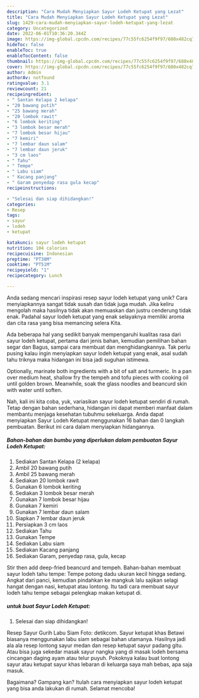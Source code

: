 ```yaml
---
description: "Cara Mudah Menyiapkan Sayur Lodeh Ketupat yang Lezat"
title: "Cara Mudah Menyiapkan Sayur Lodeh Ketupat yang Lezat"
slug: 1429-cara-mudah-menyiapkan-sayur-lodeh-ketupat-yang-lezat
category: Uncategorized
date: 2022-06-01T10:36:20.344Z
image: https://img-global.cpcdn.com/recipes/77c55fc6254f9f97/680x482cq70/sayur-lodeh-ketupat-foto-resep-utama.jpg
hideToc: false
enableToc: true
enableTocContent: false
thumbnail: https://img-global.cpcdn.com/recipes/77c55fc6254f9f97/680x482cq70/sayur-lodeh-ketupat-foto-resep-utama.jpg
cover: https://img-global.cpcdn.com/recipes/77c55fc6254f9f97/680x482cq70/sayur-lodeh-ketupat-foto-resep-utama.jpg
author: Admin
authorAv: notfound
ratingvalue: 3.1
reviewcount: 21
recipeingredient:
- " Santan Kelapa 2 kelapa"
- "20 bawang putih"
- "25 bawang merah"
- "20 lombok rawit"
- "6 lombok keriting"
- "3 lombok besar merah"
- "7 lombok besar hijau"
- "7 kemiri"
- "7 lembar daun salam"
- "7 lembar daun jeruk"
- "3 cm laos"
- " Tahu"
- " Tempe"
- " Labu siam"
- " Kacang panjang"
- " Garam penyedap rasa gula kecap"
recipeinstructions:

- "Selesai dan siap dihidangkan!"
categories:
- Resep
tags:
- sayur
- lodeh
- ketupat

katakunci: sayur lodeh ketupat 
nutrition: 104 calories
recipecuisine: Indonesian
preptime: "PT38M"
cooktime: "PT51M"
recipeyield: "1"
recipecategory: Lunch

---
```





Anda sedang mencari inspirasi resep sayur lodeh ketupat yang unik? Cara menyiapkannya sangat tidak susah dan tidak juga mudah. Jika keliru mengolah maka hasilnya tidak akan memuaskan dan justru cenderung tidak enak. Padahal sayur lodeh ketupat yang enak selayaknya memiliki aroma dan cita rasa yang bisa memancing selera Kita.





Ada beberapa hal yang sedikit banyak mempengaruhi kualitas rasa dari sayur lodeh ketupat, pertama dari jenis bahan, kemudian pemilihan bahan segar dan Bagus, sampai cara membuat dan menghidangkannya. Tak perlu pusing kalau ingin menyiapkan sayur lodeh ketupat yang enak,      asal sudah tahu triknya maka hidangan ini bisa jadi suguhan istimewa.














Optionally, marinate both ingredients with a bit of salt and turmeric. In a pan over medium heat, shallow fry the tempeh and tofu pieces with cooking oil until golden brown. Meanwhile, soak the glass noodles and beancurd skin with water until soften.






Nah, kali ini kita coba, yuk, variasikan sayur lodeh ketupat sendiri di rumah. Tetap dengan bahan sederhana, hidangan ini dapat memberi manfaat dalam membantu menjaga kesehatan tubuhmu sekeluarga. Anda dapat menyiapkan Sayur Lodeh Ketupat menggunakan 16 bahan dan 0 langkah pembuatan. Berikut ini cara dalam menyiapkan hidangannya.

<!--inarticleads1-->

##### Bahan-bahan dan bumbu yang diperlukan dalam pembuatan Sayur Lodeh Ketupat:

1. Sediakan  Santan Kelapa (2 kelapa)
1. Ambil 20 bawang putih
1. Ambil 25 bawang merah
1. Sediakan 20 lombok rawit
1. Gunakan 6 lombok keriting
1. Sediakan 3 lombok besar merah
1. Gunakan 7 lombok besar hijau
1. Gunakan 7 kemiri
1. Gunakan 7 lembar daun salam
1. Siapkan 7 lembar daun jeruk
1. Persiapkan 3 cm laos
1. Sediakan  Tahu
1. Gunakan  Tempe
1. Sediakan  Labu siam
1. Sediakan  Kacang panjang
1. Sediakan  Garam, penyedap rasa, gula, kecap


Stir then add deep-fried beancurd and tempeh. Bahan-bahan membuat sayur lodeh tahu tempe: Tempe potong dadu ukuran kecil hingga sedang. Angkat dari panci, kemudian pindahkan ke mangkuk lalu sajikan selagi hangat dengan nasi, ketupat atau lontong. Itu tadi cara membuat sayur lodeh tahu tempe sebagai pelengkap makan ketupat di. 

<!--inarticleads2-->

#####  untuk buat Sayur Lodeh Ketupat:


1. Selesai dan siap dihidangkan!

Resep Sayur Gurih Labu Siam Foto: detikcom. Sayur ketupat khas Betawi biasanya menggunakan labu siam sebagai bahan utamanya. Hasilnya jadi ala ala resep lontong sayur medan dan resep ketupat sayur padang gitu. Atau bisa juga sekedar masak sayur nangka yang di masak lodeh bersama cincangan daging ayam atau telur puyuh. Pokoknya kalau buat lontong sayur atau ketupat sayur khas lebaran di keluarga saya mah bebas, apa saja masuk. 

Bagaimana? Gampang kan? Itulah cara menyiapkan sayur lodeh ketupat yang bisa anda lakukan di rumah. Selamat mencoba!
